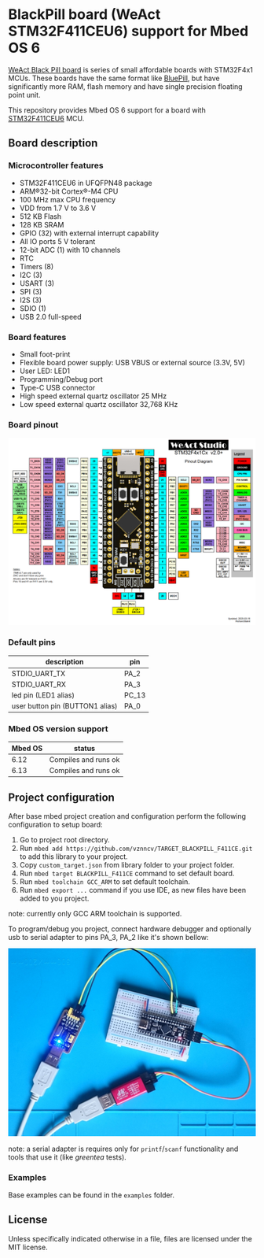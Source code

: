 # BlackPill board (WeAct STM32F411CEU6) support for Mbed OS 6

[WeAct Black Pill board](https://github.com/WeActTC/MiniF4-STM32F4x1) is series of small affordable boards with STM32F4x1 MCUs.
These boards have the same format like [BluePill](https://stm32duinoforum.com/forum/wiki_subdomain/index_title_Blue_Pill.html),
but have significantly more RAM, flash memory and have single precision floating point unit.

This repository provides Mbed OS 6 support for a board with [STM32F411CEU6](https://www.st.com/en/microcontrollers-microprocessors/stm32f411ce.html) MCU.

## Board description

### Microcontroller features

* STM32F411CEU6 in UFQFPN48 package
* ARM®32-bit Cortex®-M4 CPU
* 100 MHz max CPU frequency
* VDD from 1.7 V to 3.6 V
* 512 KB Flash
* 128 KB SRAM
* GPIO (32) with external interrupt capability
* All IO ports 5 V tolerant
* 12-bit ADC (1) with 10 channels
* RTC
* Timers (8)
* I2C (3)
* USART (3)
* SPI (3)
* I2S (3)
* SDIO (1)  
* USB 2.0 full-speed

### Board features

* Small foot-print
* Flexible board power supply: USB VBUS or external source (3.3V, 5V)
* User LED: LED1
* Programming/Debug port
* Type-C USB connector
* High speed external quartz oscillator 25 MHz
* Low speed external quartz oscillator 32,768 KHz

### Board pinout

![Board pintout](docs/STM32F4x1_PinoutDiagram_RichardBalint.png)

### Default pins

| description | pin |
|---|---|
| STDIO_UART_TX | PA_2 |
| STDIO_UART_RX | PA_3 |
| led pin (LED1 alias) | PC_13 |
| user button pin (BUTTON1 alias) | PA_0 |

### Mbed OS version support

| Mbed OS | status |
|---|---|
| 6.12 | Compiles and runs ok |
| 6.13 | Compiles and runs ok |

## Project configuration

After base mbed project creation and configuration perform the following configuration to setup board:

1. Go to project root directory.
2. Run `mbed add https://github.com/vznncv/TARGET_BLACKPILL_F411CE.git` to add this library to your project.
3. Copy `custom_target.json` from library folder to your project folder.
4. Run `mbed target BLACKPILL_F411CE` command to set default board.
5. Run `mbed toolchain GCC_ARM` to set default toolchain.
6. Run `mbed export ...` command if you use IDE, as new files have been added to you project.

note: currently only GCC ARM toolchain is supported.

To program/debug you project, connect hardware debugger and optionally usb to serial adapter to
pins PA_3, PA_2 like it's shown bellow:
   
![Board connection](docs/debugger_connection.jpg)
   
note: a serial adapter is requires only for `printf`/`scanf` functionality and tools that use it (like *greentea* tests).

### Examples

Base examples can be found in the `examples` folder.

## License

Unless specifically indicated otherwise in a file, files are licensed under the MIT license.
